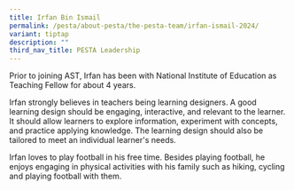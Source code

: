 ```yaml
---
title: Irfan Bin Ismail
permalink: /pesta/about-pesta/the-pesta-team/irfan-ismail-2024/
variant: tiptap
description: ""
third_nav_title: PESTA Leadership
---
```

<p></p><p>Prior to joining AST, Irfan has been with National Institute of Education as Teaching Fellow for about 4 years.</p><p>Irfan strongly believes in teachers being learning designers. A good learning design should be engaging, interactive, and relevant to the learner. It should allow learners to explore information, experiment with concepts, and practice applying knowledge. The learning design should also be tailored to meet an individual learner's needs.</p><p>Irfan loves to play football in his free time. Besides playing football, he enjoys engaging in physical activities with his family such as hiking, cycling and playing football with them.</p>